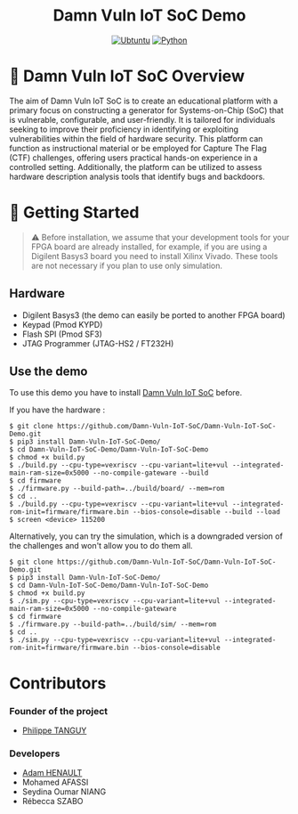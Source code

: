 <div align="center">

# Damn Vuln IoT SoC Demo

[![Ubtuntu](https://img.shields.io/badge/platform-Ubuntu%2020.04-0078d7.svg?style=for-the-badge&logo=appveyor)](https://www.ubuntu-fr.org) 
[![Python](https://img.shields.io/badge/language-Python3-%23f34b7d.svg?style=for-the-badge&logo=appveyor)](https://www.python.org)

</div>

# :book: Damn Vuln IoT SoC Overview

The aim of Damn Vuln IoT SoC is to create an educational platform with a primary focus on constructing a generator for Systems-on-Chip (SoC) that is vulnerable, configurable, and user-friendly. It is tailored for individuals seeking to improve their proficiency in identifying or exploiting vulnerabilities within the field of hardware security. This platform can function as instructional material or be employed for Capture The Flag (CTF) challenges, offering users practical hands-on experience in a controlled setting. Additionally, the platform can be utilized to assess hardware description analysis tools that identify bugs and backdoors.

# :rocket: Getting Started

> ⚠️ Before installation, we assume that your development tools for your FPGA board are already installed, for example, if you are using a Digilent Basys3 board you need to install Xilinx Vivado. 
> These tools are not necessary if you plan to use only simulation.

## Hardware

- Digilent Basys3 (the demo can easily be ported to another FPGA board)
- Keypad (Pmod KYPD)
- Flash SPI (Pmod SF3)
- JTAG Programmer (JTAG-HS2 / FT232H)

## Use the demo

To use this demo you have to install [Damn Vuln IoT SoC](https://github.com/Damn-Vuln-IoT-SoC/Damn-Vuln-IoT-SoC) before.

If you have the hardware :

```console
$ git clone https://github.com/Damn-Vuln-IoT-SoC/Damn-Vuln-IoT-SoC-Demo.git
$ pip3 install Damn-Vuln-IoT-SoC-Demo/
$ cd Damn-Vuln-IoT-SoC-Demo/Damn-Vuln-IoT-SoC-Demo
$ chmod +x build.py
$ ./build.py --cpu-type=vexriscv --cpu-variant=lite+vul --integrated-main-ram-size=0x5000 --no-compile-gateware --build
$ cd firmware
$ ./firmware.py --build-path=../build/board/ --mem=rom
$ cd ..
$ ./build.py --cpu-type=vexriscv --cpu-variant=lite+vul --integrated-rom-init=firmware/firmware.bin --bios-console=disable --build --load
$ screen <device> 115200
```
Alternatively, you can try the simulation, which is a downgraded version of the challenges and won't allow you to do them all.

```console
$ git clone https://github.com/Damn-Vuln-IoT-SoC/Damn-Vuln-IoT-SoC-Demo.git
$ pip3 install Damn-Vuln-IoT-SoC-Demo/
$ cd Damn-Vuln-IoT-SoC-Demo/Damn-Vuln-IoT-SoC-Demo
$ chmod +x build.py
$ ./sim.py --cpu-type=vexriscv --cpu-variant=lite+vul --integrated-main-ram-size=0x5000 --no-compile-gateware
$ cd firmware
$ ./firmware.py --build-path=../build/sim/ --mem=rom
$ cd ..
$ ./sim.py --cpu-type=vexriscv --cpu-variant=lite+vul --integrated-rom-init=firmware/firmware.bin --bios-console=disable
```

# Contributors

### Founder of the project

- [Philippe TANGUY](https://labsticc.fr/en/directory/tanguy-philippe)

### Developers

- [Adam HENAULT](https://github.com/adamhlt)
- Mohamed AFASSI
- Seydina Oumar NIANG
- Rébecca SZABO

